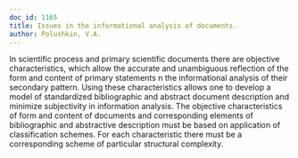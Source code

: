 ```yaml
---
doc_id: 1165
title: Issues in the informational analysis of documents.
author: Polushkin, V.A.
---
```


In scientific process and primary scientific documents there are objective
characteristics, which allow the accurate and unambiguous reflection of
the form and content of primary statements n the informational analysis of
their secondary pattern.
Using these characteristics allows one to develop a model of standardized
bibliographic and abstract document description and minimize subjectivity in
information analysis.
  The objective characteristics of form and content of documents and corresponding
elements of bibliographic and abstractive description must be based on
application of classification schemes.
For each characteristic there must be a corresponding scheme of particular
structural complexity.